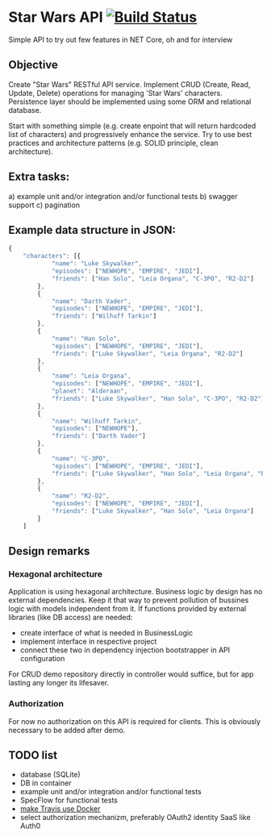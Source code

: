 # Star Wars API [![Build Status](https://api.travis-ci.org/kubabuda/sw_api.svg?branch=master&status=passed)](https://travis-ci.org/kubabuda/sw_api)


Simple API to try out few features in NET Core, oh and for interview

## Objective
Create "Star Wars" RESTful API service. Implement CRUD (Create, Read, Update, Delete) operations for managing 'Star Wars' characters. 
Persistence layer should be implemented using some ORM and relational database.

Start with something simple (e.g. create enpoint that will return hardcoded list of characters) and progressively enhance the service. 
Try to use best practices and architecture patterns (e.g. SOLID principle, clean architecture).

## Extra tasks:
a) example unit and/or integration and/or functional tests
b) swagger support
c) pagination

## Example data structure in JSON:
```javascript
{
	"characters": [{
			"name": "Luke Skywalker",
			"episodes": ["NEWHOPE", "EMPIRE", "JEDI"],
			"friends": ["Han Solo", "Leia Organa", "C-3PO", "R2-D2"]
		},
		{
			"name": "Darth Vader",
			"episodes": ["NEWHOPE", "EMPIRE", "JEDI"],
			"friends": ["Wilhuff Tarkin"]
		},
		{
			"name": "Han Solo",
			"episodes": ["NEWHOPE", "EMPIRE", "JEDI"],
			"friends": ["Luke Skywalker", "Leia Organa", "R2-D2"]
		},
		{
			"name": "Leia Organa",
			"episodes": ["NEWHOPE", "EMPIRE", "JEDI"],
			"planet": "Alderaan",
			"friends": ["Luke Skywalker", "Han Solo", "C-3PO", "R2-D2"]
		},
		{
			"name": "Wilhuff Tarkin",
			"episodes": ["NEWHOPE"],
			"friends": ["Darth Vader"]
		},
		{
			"name": "C-3PO",
			"episodes": ["NEWHOPE", "EMPIRE", "JEDI"],
			"friends": ["Luke Skywalker", "Han Solo", "Leia Organa", "R2-D2"]
		},
		{
			"name": "R2-D2",
			"episodes": ["NEWHOPE", "EMPIRE", "JEDI"],
			"friends": ["Luke Skywalker", "Han Solo", "Leia Organa"]
		}
	]
```

## Design remarks

### Hexagonal architecture

Application is using hexagonal architecture. Business logic by design has no external dependencies. 
Keep it that way to prevent pollution of bussines logic with models independent from it. 
If functions provided by external libraries (like DB access) are needed: 
- create interface of what is needed in BusinessLogic 
- implement interface in respective project 
- connect these two in dependency injection bootstrapper in API configuration

For CRUD demo repository directly in controller would suffice, but for app lasting any longer its lifesaver.

### Authorization

For now no authorization on this API is required for clients. This is obviously necessary to be added after demo.


## TODO list

- database (SQLite)
- DB in container
- example unit and/or integration and/or functional tests
- SpecFlow for functional tests
- [make Travis use Docker](https://docs.travis-ci.com/user/docker/)
- select authorization mechanizm, preferably OAuth2 identity SaaS like Auth0
